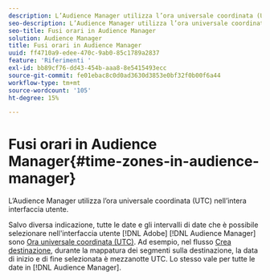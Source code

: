 ```yaml
---
description: L’Audience Manager utilizza l’ora universale coordinata (UTC) nell’intera interfaccia utente.
seo-description: L’Audience Manager utilizza l’ora universale coordinata (UTC) nell’intera interfaccia utente.
seo-title: Fusi orari in Audience Manager
solution: Audience Manager
title: Fusi orari in Audience Manager
uuid: ff4710a9-edee-470c-9ab0-85c1789a2837
feature: 'Riferimenti '
exl-id: bb89cf76-dd43-454b-aaa8-8e5415493ecc
source-git-commit: fe01ebac8c0d0ad3630d3853e0bf32f0b00f6a44
workflow-type: tm+mt
source-wordcount: '105'
ht-degree: 15%

---
```


# Fusi orari in Audience Manager{#time-zones-in-audience-manager}

L’Audience Manager utilizza l’ora universale coordinata (UTC) nell’intera interfaccia utente.

Salvo diversa indicazione, tutte le date e gli intervalli di date che è possibile selezionare nell&#39;interfaccia utente [!DNL Adobe] [!DNL Audience Manager] sono [Ora universale coordinata (UTC)](https://www.timeanddate.com/worldclock/timezone/utc). Ad esempio, nel flusso [Crea destinazione](../features/destinations/create-cookie-destination.md#segments-mapping), durante la mappatura dei segmenti sulla destinazione, la data di inizio e di fine selezionata è mezzanotte UTC. Lo stesso vale per tutte le date in [!DNL Audience Manager].
